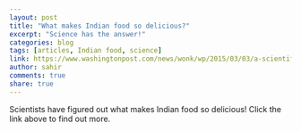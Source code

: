 ```yaml
---
layout: post
title: "What makes Indian food so delicious?"
excerpt: "Science has the answer!"
categories: blog
tags: [articles, Indian food, science]
link: https://www.washingtonpost.com/news/wonk/wp/2015/03/03/a-scientific-explanation-of-what-makes-indian-food-so-delicious/  
author: sahir
comments: true
share: true
---
```


Scientists have figured out what makes Indian food so delicious! Click the link above to find out more.